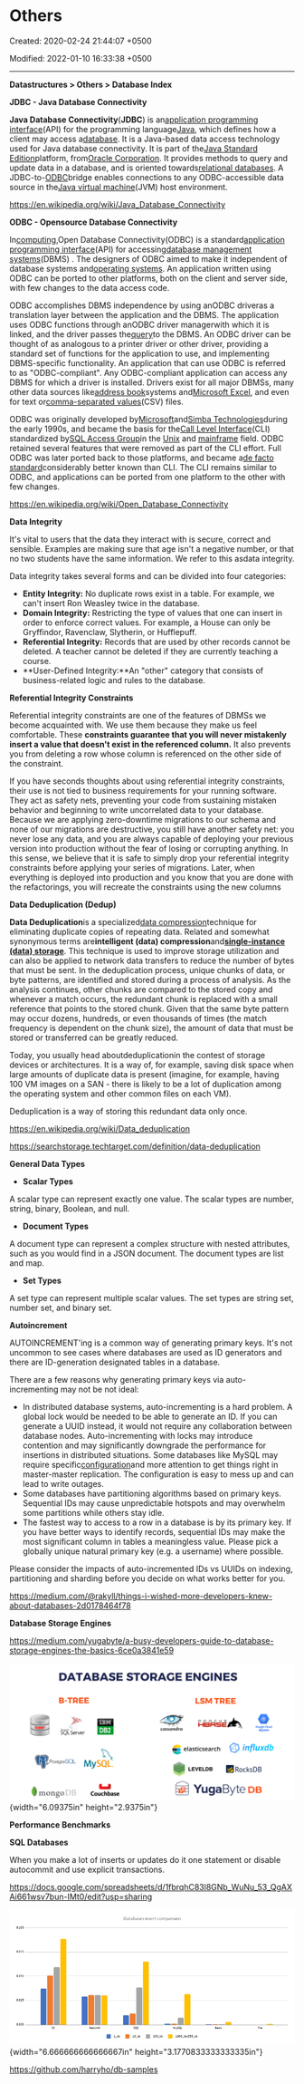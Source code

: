 # Others

Created: 2020-02-24 21:44:07 +0500

Modified: 2022-01-10 16:33:38 +0500

---

**Datastructures > Others > Database Index**



**JDBC - Java Database Connectivity**

**Java Database Connectivity**(**JDBC**) is an[application programming interface](https://en.wikipedia.org/wiki/Application_programming_interface)(API) for the programming language[Java](https://en.wikipedia.org/wiki/Java_(programming_language)), which defines how a client may access a[database](https://en.wikipedia.org/wiki/Database). It is a Java-based data access technology used for Java database connectivity. It is part of the[Java Standard Edition](https://en.wikipedia.org/wiki/Java_Standard_Edition)platform, from[Oracle Corporation](https://en.wikipedia.org/wiki/Oracle_Corporation). It provides methods to query and update data in a database, and is oriented towards[relational databases](https://en.wikipedia.org/wiki/Relational_database). A JDBC-to-[ODBC](https://en.wikipedia.org/wiki/ODBC)bridge enables connections to any ODBC-accessible data source in the[Java virtual machine](https://en.wikipedia.org/wiki/Java_virtual_machine)(JVM) host environment.



<https://en.wikipedia.org/wiki/Java_Database_Connectivity>



**ODBC - Opensource Database Connectivity**

In[computing](https://en.wikipedia.org/wiki/Computing),Open Database Connectivity(ODBC) is a standard[application programming interface](https://en.wikipedia.org/wiki/Application_programming_interface)(API) for accessing[database management systems](https://en.wikipedia.org/wiki/Database_management_system)(DBMS) . The designers of ODBC aimed to make it independent of database systems and[operating systems](https://en.wikipedia.org/wiki/Operating_system). An application written using ODBC can be ported to other platforms, both on the client and server side, with few changes to the data access code.



ODBC accomplishes DBMS independence by using anODBC driveras a translation layer between the application and the DBMS. The application uses ODBC functions through anODBC driver managerwith which it is linked, and the driver passes the[query](https://en.wikipedia.org/wiki/Query_language)to the DBMS. An ODBC driver can be thought of as analogous to a printer driver or other driver, providing a standard set of functions for the application to use, and implementing DBMS-specific functionality. An application that can use ODBC is referred to as "ODBC-compliant". Any ODBC-compliant application can access any DBMS for which a driver is installed. Drivers exist for all major DBMSs, many other data sources like[address book](https://en.wikipedia.org/wiki/Address_book)systems and[Microsoft Excel](https://en.wikipedia.org/wiki/Microsoft_Excel), and even for text or[comma-separated values](https://en.wikipedia.org/wiki/Comma-separated_values)(CSV) files.



ODBC was originally developed by[Microsoft](https://en.wikipedia.org/wiki/Microsoft)and[Simba Technologies](https://en.wikipedia.org/wiki/Simba_Technologies)during the early 1990s, and became the basis for the[Call Level Interface](https://en.wikipedia.org/wiki/Call_Level_Interface)(CLI) standardized by[SQL Access Group](https://en.wikipedia.org/wiki/SQL_Access_Group)in the [Unix](https://en.wikipedia.org/wiki/Unix) and [mainframe](https://en.wikipedia.org/wiki/Mainframe_computer) field. ODBC retained several features that were removed as part of the CLI effort. Full ODBC was later ported back to those platforms, and became a[de facto standard](https://en.wikipedia.org/wiki/De_facto_standard)considerably better known than CLI. The CLI remains similar to ODBC, and applications can be ported from one platform to the other with few changes.



<https://en.wikipedia.org/wiki/Open_Database_Connectivity>



**Data Integrity**

It's vital to users that the data they interact with is secure, correct and sensible. Examples are making sure that age isn't a negative number, or that no two students have the same information. We refer to this asdata integrity.



Data integrity takes several forms and can be divided into four categories:
-   **Entity Integrity:** No duplicate rows exist in a table. For example, we can't insert Ron Weasley twice in the database.
-   **Domain Integrity:** Restricting the type of values that one can insert in order to enforce correct values. For example, a House can only be Gryffindor, Ravenclaw, Slytherin, or Hufflepuff.
-   **Referential Integrity:** Records that are used by other records cannot be deleted. A teacher cannot be deleted if they are currently teaching a course.
-   **User-Defined Integrity:**An "other" category that consists of business-related logic and rules to the database.



**Referential Integrity Constraints**

Referential integrity constraints are one of the features of DBMSs we become acquainted with. We use them because they make us feel comfortable. These **constraints guarantee that you will never mistakenly insert a value that doesn't exist in the referenced column.** It also prevents you from deleting a row whose column is referenced on the other side of the constraint.



If you have seconds thoughts about using referential integrity constraints, their use is not tied to business requirements for your running software. They act as safety nets, preventing your code from sustaining mistaken behavior and beginning to write uncorrelated data to your database. Because we are applying zero-downtime migrations to our schema and none of our migrations are destructive, you still have another safety net: you never lose any data, and you are always capable of deploying your previous version into production without the fear of losing or corrupting anything. In this sense, we believe that it is safe to simply drop your referential integrity constraints before applying your series of migrations. Later, when everything is deployed into production and you know that you are done with the refactorings, you will recreate the constraints using the new columns



**Data Deduplication (Dedup)**

**Data Deduplication**is a specialized[data compression](https://en.wikipedia.org/wiki/Data_compression)technique for eliminating duplicate copies of repeating data. Related and somewhat synonymous terms are**intelligent (data) compression**and[**single-instance (data) storage**](https://en.wikipedia.org/wiki/Single-instance_storage). This technique is used to improve storage utilization and can also be applied to network data transfers to reduce the number of bytes that must be sent. In the deduplication process, unique chunks of data, or byte patterns, are identified and stored during a process of analysis. As the analysis continues, other chunks are compared to the stored copy and whenever a match occurs, the redundant chunk is replaced with a small reference that points to the stored chunk. Given that the same byte pattern may occur dozens, hundreds, or even thousands of times (the match frequency is dependent on the chunk size), the amount of data that must be stored or transferred can be greatly reduced.



Today, you usually head aboutdeduplicationin the contest of storage devices or architectures. It is a way of, for example, saving disk space when large amounts of duplicate data is present (imagine, for example, having 100 VM images on a SAN - there is likely to be a lot of duplication among the operating system and other common files on each VM).



Deduplication is a way of storing this redundant data only once.



<https://en.wikipedia.org/wiki/Data_deduplication>

<https://searchstorage.techtarget.com/definition/data-deduplication>



**General Data Types**
-   **Scalar Types**

A scalar type can represent exactly one value. The scalar types are number, string, binary, Boolean, and null.


-   **Document Types**

A document type can represent a complex structure with nested attributes, such as you would find in a JSON document. The document types are list and map.


-   **Set Types**

A set type can represent multiple scalar values. The set types are string set, number set, and binary set.



**Autoincrement**

AUTOINCREMENT'ing is a common way of generating primary keys. It's not uncommon to see cases where databases are used as ID generators and there are ID-generation designated tables in a database.



There are a few reasons why generating primary keys via auto-incrementing may not be not ideal:
-   In distributed database systems, auto-incrementing is a hard problem. A global lock would be needed to be able to generate an ID. If you can generate a UUID instead, it would not require any collaboration between database nodes. Auto-incrementing with locks may introduce contention and may significantly downgrade the performance for insertions in distributed situations. Some databases like MySQL may require specific[configuration](https://www.percona.com/blog/2011/01/12/conflict-avoidance-with-auto_increment_incremen-and-auto_increment_offset/)and more attention to get things right in master-master replication. The configuration is easy to mess up and can lead to write outages.
-   Some databases have partitioning algorithms based on primary keys. Sequential IDs may cause unpredictable hotspots and may overwhelm some partitions while others stay idle.
-   The fastest way to access to a row in a database is by its primary key. If you have better ways to identify records, sequential IDs may make the most significant column in tables a meaningless value. Please pick a globally unique natural primary key (e.g. a username) where possible.



Please consider the impacts of auto-incremented IDs vs UUIDs on indexing, partitioning and sharding before you decide on what works better for you.



<https://medium.com/@rakyll/things-i-wished-more-developers-knew-about-databases-2d0178464f78>



**Database Storage Engines**

<https://medium.com/yugabyte/a-busy-developers-guide-to-database-storage-engines-the-basics-6ce0a3841e59>

![DATABASE STORAGE ENGINES B-TREE Server DB2 LSM TREE HBRSE cassandra O Google Cloud Bigtable O influxdb elasticsearch O LEVELDB DB mongo MySQL. Couchbase z RocksDB Byte DB ](media/Others-image1.png){width="6.09375in" height="2.9375in"}



**Performance Benchmarks**

**SQL Databases**

When you make a lot of inserts or updates do it one statement or disable autocommit and use explicit transactions.



<https://docs.google.com/spreadsheets/d/1fbrqhC83l8GNb_WuNu_53_QgAXAi661wsv7bun-IMt0/edit?usp=sharing>

![0.100 0075 0050 0025 Red,hift Databases insert comparision 10 100 ](media/Others-image2.png){width="6.666666666666667in" height="3.1770833333333335in"}

<https://github.com/harryho/db-samples>


